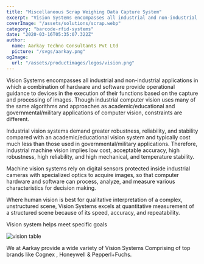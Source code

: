 ```yaml
---
title: "Miscellaneous Scrap Weighing Data Capture System"
excerpt: "Vision Systems encompasses all industrial and non-industrial applications in which a combination of hardware and software provide operational guidance to devices in the execution of their functions based on the capture and processing of images. Though industrial computer vision uses many of the same algorithms and approaches as academic/educational and governmental/military applications of computer vision, constraints are different."
coverImage: "/assets/solutions/scrap.webp"
category: "barcode-rfid-systems"
date: "2020-03-16T05:35:07.322Z"
author:
  name: Aarkay Techno Consultants Pvt Ltd
  picture: "/svgs/aarkay.png"
ogImage:
  url: "/assets/productimages/logos/vision.png"
---
```


Vision Systems encompasses all industrial and non-industrial applications in which a combination of hardware and software provide operational guidance to devices in the execution of their functions based on the capture and processing of images. Though industrial computer vision uses many of the same algorithms and approaches as academic/educational and governmental/military applications of computer vision, constraints are different.

Industrial vision systems demand greater robustness, reliability, and stability compared with an academic/educational vision system and typically cost much less than those used in governmental/military applications. Therefore, industrial machine vision implies low cost, acceptable accuracy, high robustness, high reliability, and high mechanical, and temperature stability.

Machine vision systems rely on digital sensors protected inside industrial cameras with specialized optics to acquire images, so that computer hardware and software can process, analyze, and measure various characteristics for decision making.

Where human vision is best for qualitative interpretation of a complex, unstructured scene, Vision Systems excels at quantitative measurement of a structured scene because of its speed, accuracy, and repeatability.

Vision system helps meet specific goals

![vision table](/assets/productimages/vision-system.png "vision table")

We at Aarkay provide a wide variety of Vision Systems Comprising of top brands like Cognex , Honeywell & Pepperl+Fuchs.
